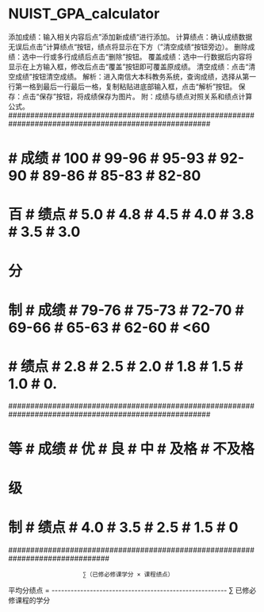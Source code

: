 # NUIST_GPA_calculator
添加成绩：输入相关内容后点”添加新成绩“进行添加。
计算绩点：确认成绩数据无误后点击”计算绩点“按钮，绩点将显示在下方（”清空成绩“按钮旁边）。
删除成绩：选中一行或多行成绩后点击“删除”按钮。
覆盖成绩：选中一行数据后内容将显示在上方输入框，修改后点击“覆盖”按钮即可覆盖原成绩。
清空成绩：点击“清空成绩”按钮清空成绩。
解析：进入南信大本科教务系统，查询成绩，选择从第一行第一格到最后一行最后一格，复制粘贴进底部输入框，点击“解析”按钮。
保存：点击“保存”按钮，将成绩保存为图片。
附：成绩与绩点对照关系和绩点计算公式。
 ######################################################################################################
 #       #  成绩  #    100    #   99-96   #   95-93   #   92-90   #   89-86   #   85-83   #   82-80   #
 #       ##############################################################################################
 #   百  #  绩点  #    5.0    #    4.8    #    4.5    #    4.0    #    3.8    #    3.5    #    3.0    #
 #   分  ##############################################################################################
 #   制  #  成绩  #   79-76   #   75-73   #   72-70   #   69-66   #   65-63   #   62-60   #    <60    #
 #       ##############################################################################################
 #       #  绩点  #    2.8    #    2.5    #    2.0    #    1.8    #    1.5    #    1.0    #     0.    #
 ######################################################################################################
 #   等  #  成绩  #     优    #     良     #     中    #    及格    #   不及格   #
 #   级  #######################################################################
 #   制  #  绩点  #    4.0    #     3.5    #    2.5    #    1.5    #      0     #
 ###############################################################################

                         ∑（已修必修课学分 × 课程绩点）
 平均分绩点 = -------------------------------------------------------
                               ∑ 已修必修课程的学分

